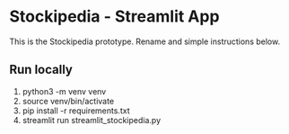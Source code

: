 
# Stockipedia - Streamlit App

This is the Stockipedia prototype. Rename and simple instructions below.

## Run locally
1. python3 -m venv venv
2. source venv/bin/activate
3. pip install -r requirements.txt
4. streamlit run streamlit_stockipedia.py
